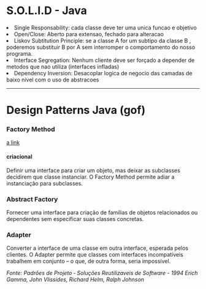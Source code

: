 <h1>S.O.L.I.D - Java</h1>

<li>Single Responsability: cada classe deve ter uma unica funcao e objetivo</li>
<li>Open/Close: Aberto para extensao, fechado para alteracao</li>
<li>Liskov Subtitution Principle: se a classe A for um subtipo da classe B , poderemos substituir B por A sem interromper o comportamento do nosso programa.</li>
<li>Interface Segregation: Nenhum cliente deve ser forçado a depender de metodos que nao utiliza (interfaces infladas)</li>
<li>Dependency Inversion: Desacoplar logica de negocio das camadas de baixo nivel com o uso de abstracoes</li>

<hr>

<h1>Design Patterns Java (gof)</h1>

<h3>Factory Method</h3>

[a link](src/com/company/designPatterns/factoryMethod)

<h4>criacional</h4>
<p>Definir uma interface para criar um objeto, mas deixar as subclasses decidirem que
classe instanciar. O Factory Method permite adiar a instanciação para subclasses.</p>

<h3>Abstract Factory</h3>
<p>Fornecer uma interface para criação de famílias de objetos relacionados ou dependentes sem especificar suas classes concretas.</p>

<h3>Adapter</h3>
<p>Converter a interface de uma classe em outra interface, esperada pelos clientes. O
Adapter permite que classes com interfaces incompatíveis trabalhem em conjunto –
o que, de outra forma, seria impossível.</p>

_<p>Fonte: Padrões de Projeto ‑ Soluções Reutilizaveis de Software - 1994
Erich Gamma, John Vlissides, Richard Helm, Ralph Johnson<p>_